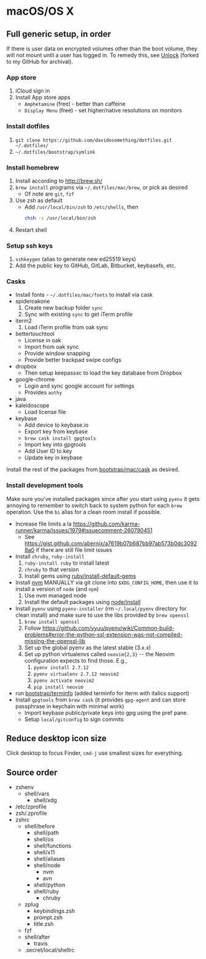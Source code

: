 # macOS/OS X

## Full generic setup, in order

If there is user data on encrypted volumes other than the boot volume, they
will not mount until a user has logged in. To remedy this, see
[Unlock] (forked to my GitHub for archival).

### App store

1. iCloud sign in
1. Install App store apps
    - `Amphetamine` (free) - better than caffeine
    - `Display Menu` (free) - set higher/native resolutions on monitors

### Install dotfiles

1. `git clone https://github.com/davidosomething/dotfiles.git ~/.dotfiles/`
1. `~/.dotfiles/bootstrap/symlink`

### Install homebrew

1. Install according to <http://brew.sh/>
1. `brew install` programs via `~/.dotfiles/mac/brew`, or pick as desired
    - Of note are `git`, `fzf`
1. Use zsh as default
    - Add `/usr/local/bin/zsh` to `/etc/shells`, then
      ```sh
      chsh -s /usr/local/bin/zsh
      ```
1. Restart shell

### Setup ssh keys

1. `sshkeygen` (alias to generate new ed25519 keys)
1. Add the public key to GitHub, GitLab, Bitbucket, keybasefs, etc.

### Casks

- Install fonts - `~/.dotfiles/mac/fonts` to install via cask
- spideroakone
    1. Create new backup folder `sync`
    1. Sync with existing `sync` to get iTerm profile
- iterm2
    1. Load iTerm profile from oak sync
- bettertouchtool
    - License in oak
    - Import from oak sync
    - Provide window snapping
    - Provide better trackpad swipe configs
- dropbox
    - Then setup keepassxc to load the key database from Dropbox
- google-chrome
    - Login and sync google account for settings
    - Provides `authy`
- java
- kaleidoscope
    - Load license file
- keybase
    - Add device to keybase.io
    - Export key from keybase
    - `brew cask install gpgtools`
    - Import key into gpgtools
    - Add User ID to key
    - Update key in keybase

Install the rest of the packages from
[bootstrap/mac/cask](../bootstrap/mac/cask) as desired.

### Install development tools

Make sure you've installed packages since after you start using `pyenv` it
gets annoying to remember to switch back to system python for each `brew`
operation. Use the `bi` alias for a clean room install if possible.

- Increase file limits a la
  <https://github.com/karma-runner/karma/issues/1979#issuecomment-260790451>
    - See <https://gist.github.com/abernix/a7619b07b687bb97ab573b0dc30928a0> if
      there are still file limit issues
- Install `chruby`, `ruby-install`
    1. `ruby-install ruby` to install latest
    1. `chruby` to that version
    1. Install gems using
       [ruby/install-default-gems](../ruby/install-default-gems)
- Install [nvm](https://github.com/creationix/nvm) MANUALLY via git clone into
  `$XDG_CONFIG_HOME`, then use it to install a version of `node` (and `npm`)
    1. Use nvm managed node
    1. Install the default packages using [node/install](../node/install)
- Install `pyenv` using `pyenv-installer` (rm `~/.local/pyenv` directory for
  clean install) and make sure to use the libs provided by `brew openssl`
    1. `brew install openssl`
    1. Follow <https://github.com/yyuu/pyenv/wiki/Common-build-problems#error-the-python-ssl-extension-was-not-compiled-missing-the-openssl-lib>
    1. Set up the global pyenv as the latest stable (3.x.x)
    1. Set up python virtualenvs called `neovim{2,3}` -- the Neovim
       configuration expects to find those. E.g.,
        1. `pyenv install 2.7.12`
        1. `pyenv virtualenv 2.7.12 neovim2`
        1. `pyenv activate neovim2`
        1. `pip install neovim`
- run [bootstrap/terminfo](../bootstrap/terminfo) (added terminfo for iterm with italics support)
- Install `gpgtools` from `brew cask` (it provides `gpg-agent` and can store
  passphrase in keychain with minimal work)
    - Import keybase public/private keys into gpg using the pref pane.
    - Setup `local/gitconfig` to sign commits

## Reduce desktop icon size

Click desktop to focus Finder, `cmd-j` use smallest sizes for everything.

## Source order

- zshenv
    - shell/vars
        - shell/xdg
- /etc/zprofile
- zsh/.zprofile
- zshrc
    - shell/before
        - shell/path
        - shell/os
        - shell/functions
        - shell/x11
        - shell/aliases
        - shell/node
            - nvm
            - avn
        - shell/python
        - shell/ruby
            - chruby
    - zplug
        - keybindings.zsh
        - prompt.zsh
        - title.zsh
    - fzf
    - shell/after
        - travis
    - .secret/local/shellrc


[Unlock]: https://github.com/davidosomething/Unlock

